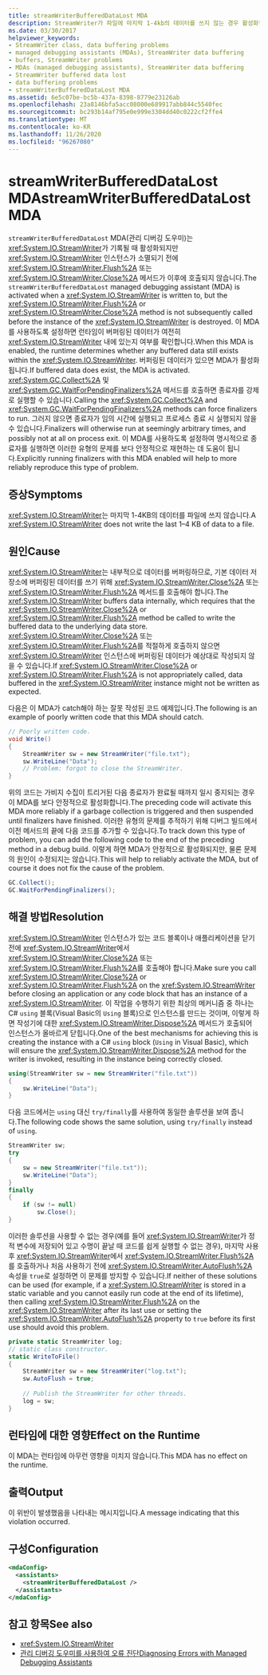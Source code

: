 ```yaml
---
title: streamWriterBufferedDataLost MDA
description: StreamWriter가 파일에 마지막 1-4kb의 데이터를 쓰지 않는 경우 활성화할 수 있는 streamWriterBufferedDataLost MDA (관리 디버깅 도우미)를 검토 합니다.
ms.date: 03/30/2017
helpviewer_keywords:
- StreamWriter class, data buffering problems
- managed debugging assistants (MDAs), StreamWriter data buffering
- buffers, StreamWriter problems
- MDAs (managed debugging assistants), StreamWriter data buffering
- StreamWriter buffered data lost
- data buffering problems
- streamWriterBufferedDataLost MDA
ms.assetid: 6e5c07be-bc5b-437a-8398-8779e23126ab
ms.openlocfilehash: 23a8146bfa5acc08000e689917abb844c5540fec
ms.sourcegitcommit: bc293b14af795e0e999e3304dd40c0222cf2ffe4
ms.translationtype: MT
ms.contentlocale: ko-KR
ms.lasthandoff: 11/26/2020
ms.locfileid: "96267080"
---
```

# <a name="streamwriterbuffereddatalost-mda"></a><span data-ttu-id="5f8f1-103">streamWriterBufferedDataLost MDA</span><span class="sxs-lookup"><span data-stu-id="5f8f1-103">streamWriterBufferedDataLost MDA</span></span>

<span data-ttu-id="5f8f1-104">`streamWriterBufferedDataLost` MDA(관리 디버깅 도우미)는 <xref:System.IO.StreamWriter>가 기록될 때 활성화되지만 <xref:System.IO.StreamWriter> 인스턴스가 소멸되기 전에 <xref:System.IO.StreamWriter.Flush%2A> 또는 <xref:System.IO.StreamWriter.Close%2A> 메서드가 이후에 호출되지 않습니다.</span><span class="sxs-lookup"><span data-stu-id="5f8f1-104">The `streamWriterBufferedDataLost` managed debugging assistant (MDA) is activated when a <xref:System.IO.StreamWriter> is written to, but the <xref:System.IO.StreamWriter.Flush%2A> or <xref:System.IO.StreamWriter.Close%2A> method is not subsequently called before the instance of the <xref:System.IO.StreamWriter> is destroyed.</span></span> <span data-ttu-id="5f8f1-105">이 MDA를 사용하도록 설정하면 런타임이 버퍼링된 데이터가 여전히 <xref:System.IO.StreamWriter> 내에 있는지 여부를 확인합니다.</span><span class="sxs-lookup"><span data-stu-id="5f8f1-105">When this MDA is enabled, the runtime determines whether any buffered data still exists within the <xref:System.IO.StreamWriter>.</span></span> <span data-ttu-id="5f8f1-106">버퍼링된 데이터가 있으면 MDA가 활성화됩니다.</span><span class="sxs-lookup"><span data-stu-id="5f8f1-106">If buffered data does exist, the MDA is activated.</span></span> <span data-ttu-id="5f8f1-107"><xref:System.GC.Collect%2A> 및 <xref:System.GC.WaitForPendingFinalizers%2A> 메서드를 호출하면 종료자를 강제로 실행할 수 있습니다.</span><span class="sxs-lookup"><span data-stu-id="5f8f1-107">Calling the <xref:System.GC.Collect%2A> and <xref:System.GC.WaitForPendingFinalizers%2A> methods can force finalizers to run.</span></span> <span data-ttu-id="5f8f1-108">그러지 않으면 종료자가 임의 시간에 실행되고 프로세스 종료 시 실행되지 않을 수 있습니다.</span><span class="sxs-lookup"><span data-stu-id="5f8f1-108">Finalizers will otherwise run at seemingly arbitrary times, and possibly not at all on process exit.</span></span> <span data-ttu-id="5f8f1-109">이 MDA를 사용하도록 설정하여 명시적으로 종료자를 실행하면 이러한 유형의 문제를 보다 안정적으로 재현하는 데 도움이 됩니다.</span><span class="sxs-lookup"><span data-stu-id="5f8f1-109">Explicitly running finalizers with this MDA enabled will help to more reliably reproduce this type of problem.</span></span>  
  
## <a name="symptoms"></a><span data-ttu-id="5f8f1-110">증상</span><span class="sxs-lookup"><span data-stu-id="5f8f1-110">Symptoms</span></span>  

 <span data-ttu-id="5f8f1-111"><xref:System.IO.StreamWriter>는 마지막 1-4KB의 데이터를 파일에 쓰지 않습니다.</span><span class="sxs-lookup"><span data-stu-id="5f8f1-111">A <xref:System.IO.StreamWriter> does not write the last 1–4 KB of data to a file.</span></span>  
  
## <a name="cause"></a><span data-ttu-id="5f8f1-112">원인</span><span class="sxs-lookup"><span data-stu-id="5f8f1-112">Cause</span></span>  

 <span data-ttu-id="5f8f1-113"><xref:System.IO.StreamWriter>는 내부적으로 데이터를 버퍼링하므로, 기본 데이터 저장소에 버퍼링된 데이터를 쓰기 위해 <xref:System.IO.StreamWriter.Close%2A> 또는 <xref:System.IO.StreamWriter.Flush%2A> 메서드를 호출해야 합니다.</span><span class="sxs-lookup"><span data-stu-id="5f8f1-113">The <xref:System.IO.StreamWriter> buffers data internally, which requires that the <xref:System.IO.StreamWriter.Close%2A> or <xref:System.IO.StreamWriter.Flush%2A> method be called to write the buffered data to the underlying data store.</span></span> <span data-ttu-id="5f8f1-114"><xref:System.IO.StreamWriter.Close%2A> 또는 <xref:System.IO.StreamWriter.Flush%2A>를 적절하게 호출하지 않으면 <xref:System.IO.StreamWriter> 인스턴스에 버퍼링된 데이터가 예상대로 작성되지 않을 수 있습니다.</span><span class="sxs-lookup"><span data-stu-id="5f8f1-114">If <xref:System.IO.StreamWriter.Close%2A> or <xref:System.IO.StreamWriter.Flush%2A> is not appropriately called, data buffered in the <xref:System.IO.StreamWriter> instance might not be written as expected.</span></span>  
  
 <span data-ttu-id="5f8f1-115">다음은 이 MDA가 catch해야 하는 잘못 작성된 코드 예제입니다.</span><span class="sxs-lookup"><span data-stu-id="5f8f1-115">The following is an example of poorly written code that this MDA should catch.</span></span>  
  
```csharp  
// Poorly written code.  
void Write()
{  
    StreamWriter sw = new StreamWriter("file.txt");  
    sw.WriteLine("Data");  
    // Problem: forgot to close the StreamWriter.  
}  
```  
  
 <span data-ttu-id="5f8f1-116">위의 코드는 가비지 수집이 트리거된 다음 종료자가 완료될 때까지 일시 중지되는 경우 이 MDA를 보다 안정적으로 활성화합니다.</span><span class="sxs-lookup"><span data-stu-id="5f8f1-116">The preceding code will activate this MDA more reliably if a garbage collection is triggered and then suspended until finalizers have finished.</span></span> <span data-ttu-id="5f8f1-117">이러한 유형의 문제를 추적하기 위해 디버그 빌드에서 이전 메서드의 끝에 다음 코드를 추가할 수 있습니다.</span><span class="sxs-lookup"><span data-stu-id="5f8f1-117">To track down this type of problem, you can add the following code to the end of the preceding method in a debug build.</span></span> <span data-ttu-id="5f8f1-118">이렇게 하면 MDA가 안정적으로 활성화되지만, 물론 문제의 원인이 수정되지는 않습니다.</span><span class="sxs-lookup"><span data-stu-id="5f8f1-118">This will help to reliably activate the MDA, but of course it does not fix the cause of the problem.</span></span>  
  
```csharp
GC.Collect();  
GC.WaitForPendingFinalizers();  
```  
  
## <a name="resolution"></a><span data-ttu-id="5f8f1-119">해결 방법</span><span class="sxs-lookup"><span data-stu-id="5f8f1-119">Resolution</span></span>  

 <span data-ttu-id="5f8f1-120"><xref:System.IO.StreamWriter> 인스턴스가 있는 코드 블록이나 애플리케이션을 닫기 전에 <xref:System.IO.StreamWriter>에서 <xref:System.IO.StreamWriter.Close%2A> 또는 <xref:System.IO.StreamWriter.Flush%2A>를 호출해야 합니다.</span><span class="sxs-lookup"><span data-stu-id="5f8f1-120">Make sure you call <xref:System.IO.StreamWriter.Close%2A> or <xref:System.IO.StreamWriter.Flush%2A> on the <xref:System.IO.StreamWriter> before closing an application or any code block that has an instance of a <xref:System.IO.StreamWriter>.</span></span> <span data-ttu-id="5f8f1-121">이 작업을 수행하기 위한 최상의 메커니즘 중 하나는 C# `using` 블록(Visual Basic의 `Using` 블록)으로 인스턴스를 만드는 것이며, 이렇게 하면 작성기에 대한 <xref:System.IO.StreamWriter.Dispose%2A> 메서드가 호출되어 인스턴스가 올바르게 닫힙니다.</span><span class="sxs-lookup"><span data-stu-id="5f8f1-121">One of the best mechanisms for achieving this is creating the instance with a C# `using` block (`Using` in Visual Basic), which will ensure the <xref:System.IO.StreamWriter.Dispose%2A> method for the writer is invoked, resulting in the instance being correctly closed.</span></span>  
  
```csharp
using(StreamWriter sw = new StreamWriter("file.txt"))
{  
    sw.WriteLine("Data");  
}  
```  
  
 <span data-ttu-id="5f8f1-122">다음 코드에서는 `using` 대신 `try/finally`를 사용하여 동일한 솔루션을 보여 줍니다.</span><span class="sxs-lookup"><span data-stu-id="5f8f1-122">The following code shows the same solution, using `try/finally` instead of `using`.</span></span>  
  
```csharp
StreamWriter sw;  
try
{  
    sw = new StreamWriter("file.txt"));  
    sw.WriteLine("Data");  
}  
finally
{  
    if (sw != null)  
        sw.Close();  
}  
```  
  
 <span data-ttu-id="5f8f1-123">이러한 솔루션을 사용할 수 없는 경우(예를 들어 <xref:System.IO.StreamWriter>가 정적 변수에 저장되어 있고 수명이 끝날 때 코드를 쉽게 실행할 수 없는 경우), 마지막 사용 후 <xref:System.IO.StreamWriter>에서 <xref:System.IO.StreamWriter.Flush%2A>를 호출하거나 처음 사용하기 전에 <xref:System.IO.StreamWriter.AutoFlush%2A> 속성을 `true`로 설정하면 이 문제를 방지할 수 있습니다.</span><span class="sxs-lookup"><span data-stu-id="5f8f1-123">If neither of these solutions can be used (for example, if a <xref:System.IO.StreamWriter> is stored in a static variable and you cannot easily run code at the end of its lifetime), then calling <xref:System.IO.StreamWriter.Flush%2A> on the <xref:System.IO.StreamWriter> after its last use or setting the <xref:System.IO.StreamWriter.AutoFlush%2A> property to `true` before its first use should avoid this problem.</span></span>  
  
```csharp
private static StreamWriter log;  
// static class constructor.  
static WriteToFile()
{  
    StreamWriter sw = new StreamWriter("log.txt");  
    sw.AutoFlush = true;  
  
    // Publish the StreamWriter for other threads.  
    log = sw;  
}  
```  
  
## <a name="effect-on-the-runtime"></a><span data-ttu-id="5f8f1-124">런타임에 대한 영향</span><span class="sxs-lookup"><span data-stu-id="5f8f1-124">Effect on the Runtime</span></span>  

 <span data-ttu-id="5f8f1-125">이 MDA는 런타임에 아무런 영향을 미치지 않습니다.</span><span class="sxs-lookup"><span data-stu-id="5f8f1-125">This MDA has no effect on the runtime.</span></span>  
  
## <a name="output"></a><span data-ttu-id="5f8f1-126">출력</span><span class="sxs-lookup"><span data-stu-id="5f8f1-126">Output</span></span>  

 <span data-ttu-id="5f8f1-127">이 위반이 발생했음을 나타내는 메시지입니다.</span><span class="sxs-lookup"><span data-stu-id="5f8f1-127">A message indicating that this violation occurred.</span></span>  
  
## <a name="configuration"></a><span data-ttu-id="5f8f1-128">구성</span><span class="sxs-lookup"><span data-stu-id="5f8f1-128">Configuration</span></span>  
  
```xml  
<mdaConfig>  
  <assistants>  
    <streamWriterBufferedDataLost />  
  </assistants>  
</mdaConfig>  
```  
  
## <a name="see-also"></a><span data-ttu-id="5f8f1-129">참고 항목</span><span class="sxs-lookup"><span data-stu-id="5f8f1-129">See also</span></span>

- <xref:System.IO.StreamWriter>
- [<span data-ttu-id="5f8f1-130">관리 디버깅 도우미를 사용하여 오류 진단</span><span class="sxs-lookup"><span data-stu-id="5f8f1-130">Diagnosing Errors with Managed Debugging Assistants</span></span>](diagnosing-errors-with-managed-debugging-assistants.md)
